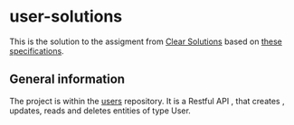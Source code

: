 # user-solutions

This is the solution to the assigment from [Clear Solutions](company) based on [these specifications](https://docs.google.com/document/d/1LosRgr72sJYcNumbZKET7uiIJ3Un_ORl25Psn1Dd9hw/edit?usp=sharing).

## General information

The project is within the [users](user-solutions/users) repository. It is a Restful API , that creates , updates, reads and deletes entities of type User.